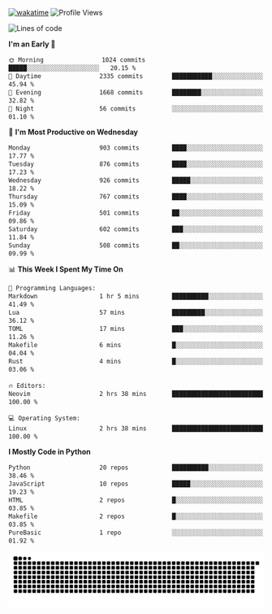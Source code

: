 [![wakatime](https://wakatime.com/badge/user/b920b284-3cde-4cd4-b72e-f7f22d050b16.svg)](https://wakatime.com/@b920b284-3cde-4cd4-b72e-f7f22d050b16)
![Profile Views](http://img.shields.io/badge/Profile%20Views-4586-blue)
<!--START_SECTION:waka-->
![Lines of code](https://img.shields.io/badge/From%20Hello%20World%20I%27ve%20Written-6.4%20million%20lines%20of%20code-blue)

**I'm an Early 🐤** 

```text
🌞 Morning                1024 commits        █████░░░░░░░░░░░░░░░░░░░░   20.15 % 
🌆 Daytime                2335 commits        ███████████░░░░░░░░░░░░░░   45.94 % 
🌃 Evening                1668 commits        ████████░░░░░░░░░░░░░░░░░   32.82 % 
🌙 Night                  56 commits          ░░░░░░░░░░░░░░░░░░░░░░░░░   01.10 % 
```
📅 **I'm Most Productive on Wednesday** 

```text
Monday                   903 commits         ████░░░░░░░░░░░░░░░░░░░░░   17.77 % 
Tuesday                  876 commits         ████░░░░░░░░░░░░░░░░░░░░░   17.23 % 
Wednesday                926 commits         █████░░░░░░░░░░░░░░░░░░░░   18.22 % 
Thursday                 767 commits         ████░░░░░░░░░░░░░░░░░░░░░   15.09 % 
Friday                   501 commits         ██░░░░░░░░░░░░░░░░░░░░░░░   09.86 % 
Saturday                 602 commits         ███░░░░░░░░░░░░░░░░░░░░░░   11.84 % 
Sunday                   508 commits         ██░░░░░░░░░░░░░░░░░░░░░░░   09.99 % 
```


📊 **This Week I Spent My Time On** 

```text
💬 Programming Languages: 
Markdown                 1 hr 5 mins         ██████████░░░░░░░░░░░░░░░   41.49 % 
Lua                      57 mins             █████████░░░░░░░░░░░░░░░░   36.12 % 
TOML                     17 mins             ███░░░░░░░░░░░░░░░░░░░░░░   11.26 % 
Makefile                 6 mins              █░░░░░░░░░░░░░░░░░░░░░░░░   04.04 % 
Rust                     4 mins              █░░░░░░░░░░░░░░░░░░░░░░░░   03.06 % 

🔥 Editors: 
Neovim                   2 hrs 38 mins       █████████████████████████   100.00 % 

💻 Operating System: 
Linux                    2 hrs 38 mins       █████████████████████████   100.00 % 
```

**I Mostly Code in Python** 

```text
Python                   20 repos            ██████████░░░░░░░░░░░░░░░   38.46 % 
JavaScript               10 repos            █████░░░░░░░░░░░░░░░░░░░░   19.23 % 
HTML                     2 repos             █░░░░░░░░░░░░░░░░░░░░░░░░   03.85 % 
Makefile                 2 repos             █░░░░░░░░░░░░░░░░░░░░░░░░   03.85 % 
PureBasic                1 repo              ░░░░░░░░░░░░░░░░░░░░░░░░░   01.92 % 
```




<!--END_SECTION:waka-->
![Snake animation](https://raw.githubusercontent.com/timmypidashev/timmypidashev/main/commits.svg)
